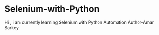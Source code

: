 # Selenium-with-Python
Hi , i am currently learning Selenium with Python Automation
Author-Amar Sarkey
